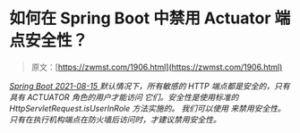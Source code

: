 <!--yml
category: 未分类
date: 0001-01-01 00:00:00
--->

# 如何在 Spring Boot 中禁用 Actuator 端点安全性？

> 原文：[https://zwmst.com/1906.html](https://zwmst.com/1906.html)

   [ *Spring Boot* ](https://zwmst.com/spring-boot)*[ <time datetime="2021-08-15T16:49:37+08:00"> 2021-08-15 </time> ](https://zwmst.com/1906.html)  默认情况下，所有敏感的 HTTP 端点都是安全的，只有具有 ACTUATOR 角色的用户才能访问 它们。安全性是使用标准的 HttpServletRequest.isUserInRole 方法实施的。 我们可以使用 来禁用安全性。只有在执行机构端点在防火墙后访问时，才建议禁用安全性。*
